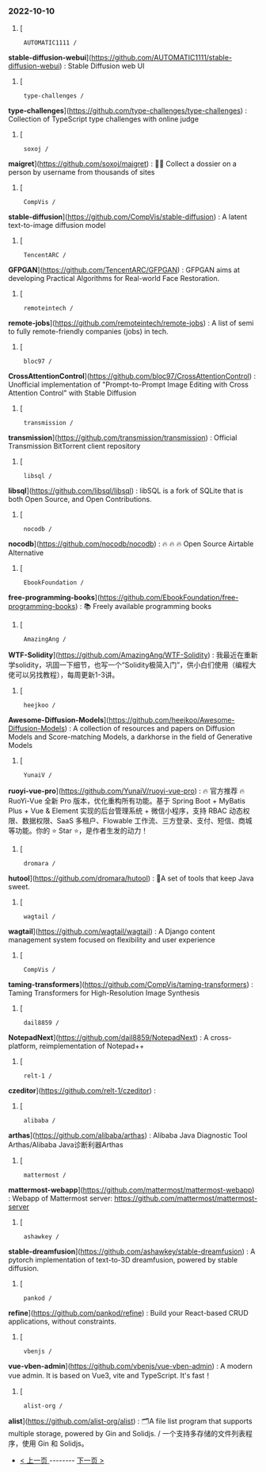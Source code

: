 ### 2022-10-10 
1. [
    

        AUTOMATIC1111 /
**stable-diffusion-webui**](https://github.com/AUTOMATIC1111/stable-diffusion-webui) : Stable Diffusion web UI
1. [
    

        type-challenges /
**type-challenges**](https://github.com/type-challenges/type-challenges) : Collection of TypeScript type challenges with online judge
1. [
    

        soxoj /
**maigret**](https://github.com/soxoj/maigret) : 🕵️‍♂️ Collect a dossier on a person by username from thousands of sites
1. [
    

        CompVis /
**stable-diffusion**](https://github.com/CompVis/stable-diffusion) : A latent text-to-image diffusion model
1. [
    

        TencentARC /
**GFPGAN**](https://github.com/TencentARC/GFPGAN) : GFPGAN aims at developing Practical Algorithms for Real-world Face Restoration.
1. [
    

        remoteintech /
**remote-jobs**](https://github.com/remoteintech/remote-jobs) : A list of semi to fully remote-friendly companies (jobs) in tech.
1. [
    

        bloc97 /
**CrossAttentionControl**](https://github.com/bloc97/CrossAttentionControl) : Unofficial implementation of "Prompt-to-Prompt Image Editing with Cross Attention Control" with Stable Diffusion
1. [
    

        transmission /
**transmission**](https://github.com/transmission/transmission) : Official Transmission BitTorrent client repository
1. [
    

        libsql /
**libsql**](https://github.com/libsql/libsql) : libSQL is a fork of SQLite that is both Open Source, and Open Contributions.
1. [
    

        nocodb /
**nocodb**](https://github.com/nocodb/nocodb) : 🔥 🔥 🔥 Open Source Airtable Alternative
1. [
    

        EbookFoundation /
**free-programming-books**](https://github.com/EbookFoundation/free-programming-books) : 📚 Freely available programming books
1. [
    

        AmazingAng /
**WTF-Solidity**](https://github.com/AmazingAng/WTF-Solidity) : 我最近在重新学solidity，巩固一下细节，也写一个“Solidity极简入门”，供小白们使用（编程大佬可以另找教程），每周更新1-3讲。
1. [
    

        heejkoo /
**Awesome-Diffusion-Models**](https://github.com/heejkoo/Awesome-Diffusion-Models) : A collection of resources and papers on Diffusion Models and Score-matching Models, a darkhorse in the field of Generative Models
1. [
    

        YunaiV /
**ruoyi-vue-pro**](https://github.com/YunaiV/ruoyi-vue-pro) : 🔥 官方推荐 🔥 RuoYi-Vue 全新 Pro 版本，优化重构所有功能。基于 Spring Boot + MyBatis Plus + Vue & Element 实现的后台管理系统 + 微信小程序，支持 RBAC 动态权限、数据权限、SaaS 多租户、Flowable 工作流、三方登录、支付、短信、商城等功能。你的 ⭐️ Star ⭐️，是作者生发的动力！
1. [
    

        dromara /
**hutool**](https://github.com/dromara/hutool) : 🍬A set of tools that keep Java sweet.
1. [
    

        wagtail /
**wagtail**](https://github.com/wagtail/wagtail) : A Django content management system focused on flexibility and user experience
1. [
    

        CompVis /
**taming-transformers**](https://github.com/CompVis/taming-transformers) : Taming Transformers for High-Resolution Image Synthesis
1. [
    

        dail8859 /
**NotepadNext**](https://github.com/dail8859/NotepadNext) : A cross-platform, reimplementation of Notepad++
1. [
    

        relt-1 /
**czeditor**](https://github.com/relt-1/czeditor) : 
1. [
    

        alibaba /
**arthas**](https://github.com/alibaba/arthas) : Alibaba Java Diagnostic Tool Arthas/Alibaba Java诊断利器Arthas
1. [
    

        mattermost /
**mattermost-webapp**](https://github.com/mattermost/mattermost-webapp) : Webapp of Mattermost server: https://github.com/mattermost/mattermost-server
1. [
    

        ashawkey /
**stable-dreamfusion**](https://github.com/ashawkey/stable-dreamfusion) : A pytorch implementation of text-to-3D dreamfusion, powered by stable diffusion.
1. [
    

        pankod /
**refine**](https://github.com/pankod/refine) : Build your React-based CRUD applications, without constraints.
1. [
    

        vbenjs /
**vue-vben-admin**](https://github.com/vbenjs/vue-vben-admin) : A modern vue admin. It is based on Vue3, vite and TypeScript. It's fast！
1. [
    

        alist-org /
**alist**](https://github.com/alist-org/alist) : 🗂️A file list program that supports multiple storage, powered by Gin and Solidjs. / 一个支持多存储的文件列表程序，使用 Gin 和 Solidjs。 

- [ < 上一页 ](https://github.com/able8/github-trending-daily-record/blob/master/2022-10-09.md) -------- [ 下一页 > ](https://github.com/able8/github-trending-daily-record/blob/master/2022-10-11.md)